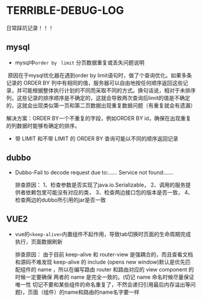 # TERRIBLE-DEBUG-LOG

日常踩坑记录！！！



## mysql

-   mysql中`order by` ` limit` 分页数据重复或丢失问题说明

​		原因在于mysql优化器在遇到order by limit语句时，做了个查询优化。如果多条记录的 ORDER BY 列中有相同的值，服务器可以自由地按任何顺序返回这些记录，并可能根据整体执行计划的不同而采取不同的方式。换句话说，相对于未排序列，这些记录的排序顺序是不确定的，这就会导致两次查询后limit的值是不确定的，这就会出现类似第一页和第二页数据出现重复数据问题（有重复就会有遗漏）

解决方案：ORDER BY一个不重复的字段，例如ORDER BY id，确保在出现重复的列数据时能够有确定的排序。



-   带 LIMIT 和不带 LIMIT 的 ORDER BY 查询可能以不同的顺序返回记录


## dubbo
- Dubbo-Fail to decode request due to:......
  Service not found:......

  排查原因：
    1、检查参数是否实现了java.io.Serializable，
    2、调用的服务提供者依赖包里可能没有对应的类，
    3、检查两边接口包的版本是否一致，
    4、检查两边的dubbo所引用的jar是否一致

## VUE2
- vue的`<keep-alive>`内置组件不起作用，导致tab切换时页面的生命周期完成执行，页面数据刷新

  排查原因：
  由于目前 keep-alive 和 router-view 是强耦合的，而且查看文档和源码不难发现 keep-alive 的 include (opens new window)默认是优先匹配组件的 name ，所以在编写路由 router 和路由对应的 view component 的时候一定要确保 两者的 name 是完全一致的。(切记 name 命名时候尽量保证唯一性 切记不要和某些组件的命名重复了，不然会递归引用最后内存溢出等问题)，页面（组件）的name和路由的name名字要一样
